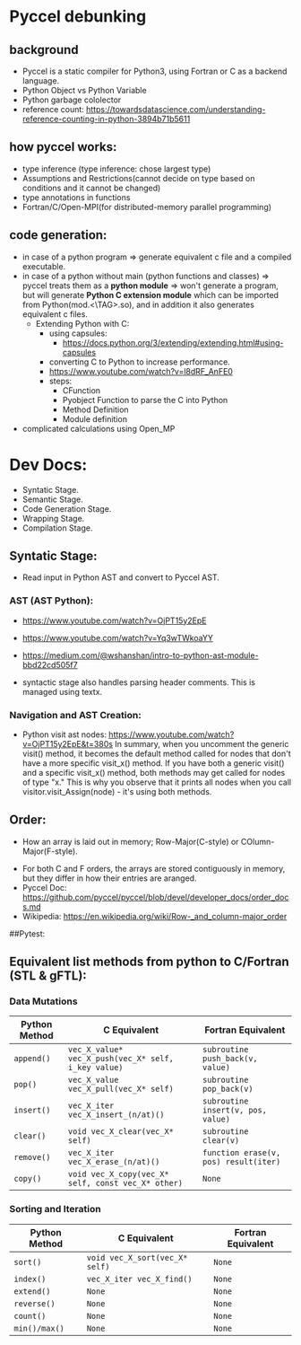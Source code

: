 # Pyccel debunking
## background
* Pyccel is a static compiler for Python3, using Fortran or C as a backend language.
* Python Object vs Python Variable
* Python garbage cololector
* reference count:
https://towardsdatascience.com/understanding-reference-counting-in-python-3894b71b5611

## how pyccel works:
* type inference (type inference: chose largest type)
* Assumptions and Restrictions(cannot decide on type based on conditions and it cannot be changed)
* type annotations in functions
* Fortran/C/Open-MPI(for distributed-memory parallel programming)

## code generation:
* in case of a python program => generate equivalent c file and a compiled executable.
* in case of a python without main (python functions and classes) => pyccel treats them as a **python module** => won't generate a program, but will generate **Python C extension module** which can be imported from Python(mod.<\TAG>.so), and in addition it also generates equivalent c files. 
    * Extending Python with C:
        * using capsules:
            - https://docs.python.org/3/extending/extending.html#using-capsules
        * converting C to Python to increase performance.
        * https://www.youtube.com/watch?v=l8dRF_AnFE0
        * steps:
            - CFunction
            - Pyobject Function to parse the C into Python
            - Method Definition
            - Module definition
* complicated calculations using Open_MP


# Dev Docs:
* Syntatic Stage.
* Semantic Stage.
* Code Generation Stage.
* Wrapping Stage.
* Compilation Stage.

## Syntatic Stage:
* Read input in Python AST and convert to Pyccel AST.
### AST (AST Python):
* https://www.youtube.com/watch?v=OjPT15y2EpE
* https://www.youtube.com/watch?v=Yq3wTWkoaYY
* https://medium.com/@wshanshan/intro-to-python-ast-module-bbd22cd505f7

* syntactic stage also handles parsing header comments. This is managed using textx.

### Navigation and AST Creation:
* Python visit ast nodes:
https://www.youtube.com/watch?v=OjPT15y2EpE&t=380s
In summary, when you uncomment the generic visit() method, it becomes the default method called for nodes that don't have a more specific visit_x() method. If you have both a generic visit() and a specific visit_x() method, both methods may get called for nodes of type "x." This is why you observe that it prints all nodes when you call visitor.visit_Assign(node) - it's using both methods.


## Order:
* How an array is laid out in memory; Row-Major(C-style) or COlumn-Major(F-style).
- For both C and F orders, the arrays are stored contiguously in memory, but they differ in how their entries are aranged.
- Pyccel Doc: 
https://github.com/pyccel/pyccel/blob/devel/developer_docs/order_docs.md
- Wikipedia:
https://en.wikipedia.org/wiki/Row-_and_column-major_order 

##Pytest:

## Equivalent list methods from python to C/Fortran (STL & gFTL):
### Data Mutations

| Python Method | C Equivalent                                         | Fortran Equivalent                 |
|---------------|------------------------------------------------------|------------------------------------|
| `append()`    | `vec_X_value* vec_X_push(vec_X* self, i_key value)` | `subroutine push_back(v, value)`  |
| `pop()`       | `vec_X_value vec_X_pull(vec_X* self)`               | `subroutine pop_back(v)`          |
| `insert()`    | `vec_X_iter vec_X_insert_(n/at)()`                  | `subroutine insert(v, pos, value)`|
| `clear()`     | `void vec_X_clear(vec_X* self)`                      | `subroutine clear(v)`             |
| `remove()`    | `vec_X_iter vec_X_erase_(n/at)()`                   | `function erase(v, pos) result(iter)` |
| `copy()`      | `void vec_X_copy(vec_X* self, const vec_X* other)`   | `None`                             |

### Sorting and Iteration

| Python Method | C Equivalent                         | Fortran Equivalent |
|---------------|--------------------------------------|--------------------|
| `sort()`      | `void vec_X_sort(vec_X* self)`       | `None`             |
| `index()`    | `vec_X_iter vec_X_find()`            | `None`             |
| `extend()`    | `None`                               | `None`             |
| `reverse()`   | `None`                               | `None`             |
| `count()`     | `None`                               | `None`             |
| `min()/max()` | `None`                               | `None`             |
